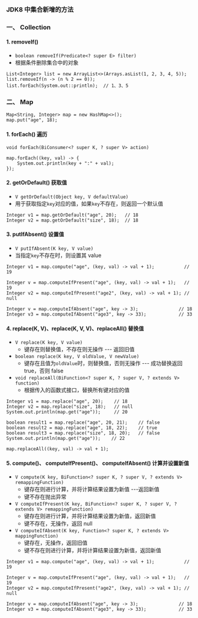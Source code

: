 ###  JDK8 中集合新增的方法 

### 一、 Collection
#### 1. removeIf()
* `boolean removeIf(Predicate<? super E> filter)`
* 根据条件删除集合中的对象

```
List<Integer> list = new ArrayList<>(Arrays.asList(1, 2, 3, 4, 5));
list.removeIf(n -> (n % 2 == 0));
list.forEach(System.out::println);  // 1、3、5
```

### 二、 Map
```
Map<String, Integer> map = new HashMap<>();
map.put("age", 18);
```

#### 1. forEach() 遍历
`void forEach(BiConsumer<? super K, ? super V> action)`

```
map.forEach((key, val) -> {
    System.out.println(key + ":" + val);
});
```


#### 2. getOrDefault() 获取值
* `V getOrDefault(Object key, V defaultValue)`
* 用于获取指定`key`对应的值，如果`key`不存在，则返回一个默认值

```
Integer v1 = map.getOrDefault("age", 20);   // 18
Integer v2 = map.getOrDefault("size", 18);  // 18
```


#### 3. putIfAbsent()  设置值
* `V putIfAbsent(K key, V value)`
* 当指定`key`不存在时，则设置其 value

```
Integer v1 = map.compute("age", (key, val) -> val + 1);           // 19

Integer v = map.computeIfPresent("age", (key, val) -> val + 1);   // 19
Integer v2 = map.computeIfPresent("age2", (key, val) -> val + 1); // null

Integer v = map.computeIfAbsent("age", key -> 3);               // 18
Integer v3 = map.computeIfAbsent("age3", key -> 33);            // 33
```

#### 4. replace(K, V)、replace(K, V, V)、replaceAll() 替换值
* `V replace(K key, V value)`    
  * 键存在则替换值，不存在则无操作 --- 返回旧值
* `boolean replace(K key, V oldValue, V newValue)`
  * 键存在且值为`oldValue`时，则替换值，否则无操作 --- 成功替换返回 true，否则 false
* `void replaceAll(BiFunction<? super K, ? super V, ? extends V> function)`
  * 根据传入的函数式接口，替换所有键对应的值
  
```
Integer v1 = map.replace("age", 20);    // 18
Integer v2 = map.replace("size", 18);   // null
System.out.println(map.get("age"));     // 20

boolean result1 = map.replace("age", 20, 21);    // false
boolean result2 = map.replace("age", 18, 22);    // true
boolean result3 = map.replace("size", 18, 20);   // false
System.out.println(map.get("age"));    // 22

map.replaceAll((key, val) -> val + 1);
```



#### 5. compute()、 computeIfPresent()、 computeIfAbsent()  计算并设置新值
* `V compute(K key, BiFunction<? super K, ? super V, ? extends V> remappingFunction)`
  * 键存在则进行计算，并将计算结果设置为新值  ---返回新值
  * 键不存在抛出异常
* `V computeIfPresent(K key, BiFunction<? super K, ? super V, ? extends V> remappingFunction)`
  * 键存在则进行计算，并将计算结果设置为新值，返回新值
  * 键不存在，无操作，返回 null
* `V computeIfAbsent(K key, Function<? super K, ? extends V> mappingFunction)`
  * 键存在，无操作，返回旧值
  * 键不存在则进行计算，并将计算结果设置为新值，返回新值
  
```
Integer v1 = map.compute("age", (key, val) -> val + 1);           // 19

Integer v = map.computeIfPresent("age", (key, val) -> val + 1);   // 19
Integer v2 = map.computeIfPresent("age2", (key, val) -> val + 1); // null

Integer v = map.computeIfAbsent("age", key -> 3);               // 18
Integer v3 = map.computeIfAbsent("age3", key -> 33);            // 33
```

